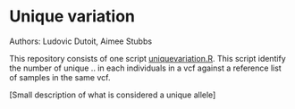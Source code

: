 # Unique variation
 
Authors: Ludovic Dutoit, Aimee Stubbs


This repository consists of one script [uniquevariation.R](uniquevariation.R). This script identify the number of unique .. in each individuals in a vcf against a reference list of samples in the same vcf.

[Small description of what is considered a unique allele]
